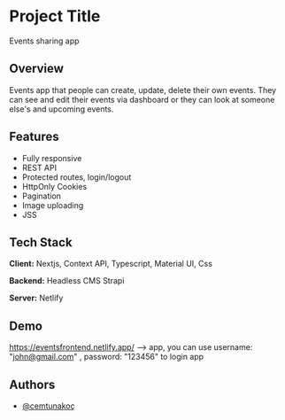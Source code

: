 # Project Title
Events sharing app

## Overview
Events app that people can create, update, delete their own events. They can see and edit their events via dashboard or they can look at someone else's and upcoming events.

## Features

- Fully responsive
- REST API
- Protected routes, login/logout
- HttpOnly Cookies
- Pagination
- Image uploading
- JSS

## Tech Stack

**Client:** Nextjs, Context API, Typescript, Material UI, Css

**Backend:** Headless CMS Strapi 

**Server:** Netlify

## Demo

https://eventsfrontend.netlify.app/ --> app,
you can use
username: "john@gmail.com" , password: "123456"
to login app

## Authors

- [@cemtunakoç](https://github.com/CemTunna)

